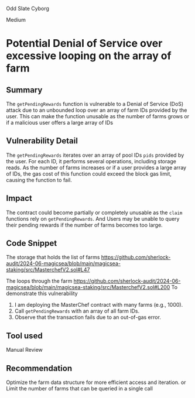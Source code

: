 Odd Slate Cyborg

Medium

# Potential Denial of Service over excessive looping on the array of farm

## Summary
The `getPendingRewards` function is vulnerable to a Denial of Service (DoS) attack due to an unbounded loop over an array of farm IDs provided by the user. This  can make the function unusable as the number of farms grows or if a malicious user offers a large array of IDs

## Vulnerability Detail
The `getPendingRewards` iterates over an array of pool IDs `pids` provided by the user. For each ID, it performs several operations, including storage reads. As the number of farms increases or if a user provides a large array of IDs, the gas cost of this function could exceed the block gas limit, causing the function to fail.

## Impact
The contract could become partially or completely unusable as the `claim` functions rely on `getPendingRewards`. And Users may be unable to query their pending rewards if the number of farms becomes too large.

## Code Snippet
The storage that holds the list of farms
https://github.com/sherlock-audit/2024-06-magicsea/blob/main/magicsea-staking/src/MasterchefV2.sol#L47

The loops through the farm
https://github.com/sherlock-audit/2024-06-magicsea/blob/main/magicsea-staking/src/MasterchefV2.sol#L200
To demonstrate this vulnerability

1. I am deploying the MasterChef contract with many farms (e.g., 1000).
2. Call `getPendingRewards` with an array of all farm IDs.
3. Observe that the transaction fails due to an out-of-gas error.
## Tool used

Manual Review

## Recommendation
Optimize the farm data structure for more efficient access and iteration.  or Limit the number of farms that can be queried in a single call
